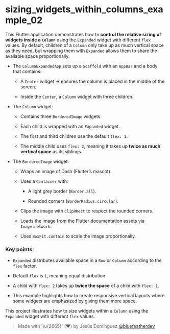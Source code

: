 # sizing_widgets_within_columns_example_02

This Flutter application demonstrates how to **control the relative sizing of widgets inside a `Column`** using the `Expanded` widget with different `flex` values. By default, children of a `Column` only take up as much vertical space as they need, but wrapping them with `Expanded` allows them to share the available space proportionally.

- The `ColumnExpandedApp` sets up a `Scaffold` with an `AppBar` and a body that contains:
  - A `Center` widget → ensures the column is placed in the middle of the screen.

  - Inside the `Center`, a `Column` widget with three children.

- The `Column` widget:
  - Contains three `BorderedImage` widgets.

  - Each child is wrapped with an `Expanded` widget.
  - The first and third children use the default `flex: 1`.
  - The middle child uses `flex: 2`, meaning it takes up **twice as much vertical space** as its siblings.

- The `BorderedImage` widget:
  - Wraps an image of Dash (Flutter’s mascot).

  - Uses a `Container` with:
    - A light grey border (`Border.all`).

    - Rounded corners (`BorderRadius.circular`).
  - Clips the image with `ClipRRect` to respect the rounded corners.
  - Loads the image from the Flutter documentation assets via `Image.network`.
  - Uses `BoxFit.contain` to scale the image proportionally.

### Key points:

- `Expanded` distributes available space in a `Row` or `Column` according to the `flex` factor.

- Default `flex` is `1`, meaning equal distribution.
- A child with `flex: 2` takes up **twice the space** of a child with `flex: 1`.
- This example highlights how to create responsive vertical layouts where some widgets are emphasized by giving them more space.

This project illustrates how to size widgets within a `Column` using the `Expanded` widget with different `flex` values.

> Made with '\u{2665}' (♥) by Jesús Domínguez [@bluefeatherdev](https://github.com/bluefeatherdev)
